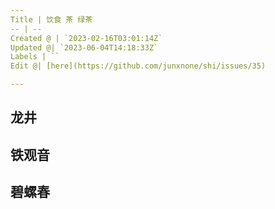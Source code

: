 ```yaml
---
Title | 饮食 茶 绿茶
-- | --
Created @ | `2023-02-16T03:01:14Z`
Updated @| `2023-06-04T14:18:33Z`
Labels | ``
Edit @| [here](https://github.com/junxnone/shi/issues/35)

---
```



## 龙井

## 铁观音

## 碧螺春


